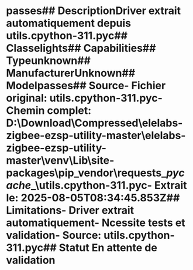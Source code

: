 # passes##  DescriptionDriver extrait automatiquement depuis utils.cpython-311.pyc##  Classelights##  Capabilities##  Typeunknown##  ManufacturerUnknown##  Modelpasses##  Source- **Fichier original**: utils.cpython-311.pyc- **Chemin complet**: D:\Download\Compressed\elelabs-zigbee-ezsp-utility-master\elelabs-zigbee-ezsp-utility-master\venv\Lib\site-packages\pip\_vendor\requests\__pycache__\utils.cpython-311.pyc- **Extrait le**: 2025-08-05T08:34:45.853Z##  Limitations- Driver extrait automatiquement- Ncessite tests et validation- Source: utils.cpython-311.pyc##  Statut En attente de validation